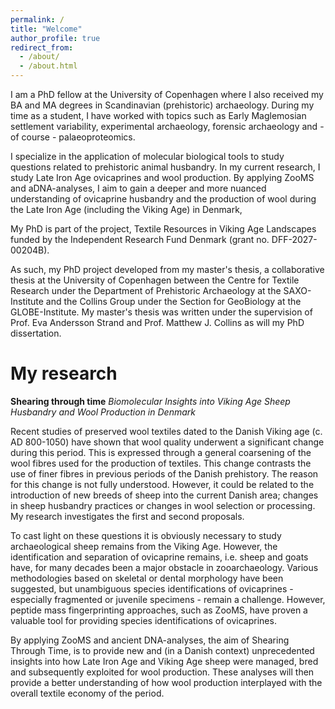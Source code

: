 ```yaml
---
permalink: /
title: "Welcome"
author_profile: true
redirect_from: 
  - /about/
  - /about.html
---
```


I am a PhD fellow at the University of Copenhagen where I also received my BA and MA degrees in Scandinavian (prehistoric) archaeology. During my time as a student, I have worked with topics such as Early Maglemosian settlement variability, experimental archaeology, forensic archaeology and - of course - palaeoproteomics.

I specialize in the application of molecular biological tools to study questions related to prehistoric animal husbandry. In my current research, I study Late Iron Age ovicaprines and wool production. By applying ZooMS and aDNA-analyses, I aim to gain a deeper and more nuanced understanding of ovicaprine husbandry and the production of wool during the Late Iron Age (including the Viking Age) in Denmark,

My PhD is part of the project, Textile Resources in Viking Age Landscapes funded by the Independent Research Fund Denmark (grant no. DFF-2027-00204B).

As such, my PhD project developed from my master's thesis, a collaborative thesis at the University of Copenhagen between the Centre for Textile Research under the Department of Prehistoric Archaeology at the SAXO-Institute and the Collins Group under the Section for GeoBiology at the GLOBE-Institute. My master's thesis was written under the supervision of Prof. Eva Andersson Strand and Prof. Matthew J. Collins as will my PhD dissertation.

My research
======
**Shearing through time**
*Biomolecular Insights into Viking Age Sheep Husbandry and Wool Production in Denmark*

Recent studies of preserved wool textiles dated to the Danish Viking age (c. AD 800-1050) have shown that wool quality underwent a significant change during this period. This is expressed through a general coarsening of the wool fibres used for the production of textiles. This change contrasts the use of finer fibres in previous periods of the Danish prehistory. The reason for this change is not fully understood. However, it could be related to the introduction of new breeds of sheep into the current Danish area; changes in sheep husbandry practices or changes in wool selection or processing. My research investigates the first and second proposals. 

To cast light on these questions it is obviously necessary to study archaeological sheep remains from the Viking Age. However, the identification and separation of ovicaprine remains, i.e. sheep and goats have, for many decades been a major obstacle in zooarchaeology. Various methodologies based on skeletal or dental morphology have been suggested, but unambiguous species identifications of ovicaprines - especially fragmented or juvenile specimens - remain a challenge.  However, peptide mass fingerprinting approaches, such as ZooMS, have proven a valuable tool for providing species identifications of ovicaprines.

By applying ZooMS and ancient DNA-analyses, the aim of Shearing Through Time, is to provide new and (in a Danish context) unprecedented insights into how Late Iron Age and Viking Age sheep were managed, bred and subsequently exploited for wool production. These analyses will then provide a better understanding of how wool production interplayed with the overall textile economy of the period.
